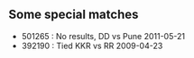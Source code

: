 ## Some special matches

* 501265 : No results, DD vs Pune 2011-05-21
* 392190 : Tied  KKR vs  RR 2009-04-23
